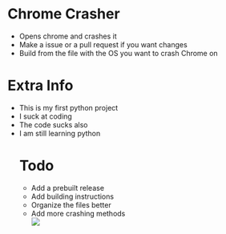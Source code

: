 <h1><strong> Chrome Crasher </strong></h1>
<ul>
  <li>Opens chrome and crashes it</li>
  <li>Make a issue or a pull request if you want changes</li>
  <li>Build from the file with the OS you want to crash Chrome on</li>
  </ul>
<h1><strong>Extra Info</h1></strong>
<ul>
  <li>This is my first python project</li>
  <li>I suck at coding</li>
  <li>The code sucks also</li>
  <li>I am still learning python</li>
<h1><strong> Todo </strong></h1>
<ul>
  <li>Add a prebuilt release</li>
  <li>Add building instructions</li>
  <li>Organize the files better</li>
  <li>Add more crashing methods</li>
<img src='https://external-content.duckduckgo.com/iu/?u=https%3A%2F%2Fmedia.tenor.com%2Fimages%2F8948f2b140de98579b854bd6a0c1c0fe%2Ftenor.gif&f=1&nofb=1'>
